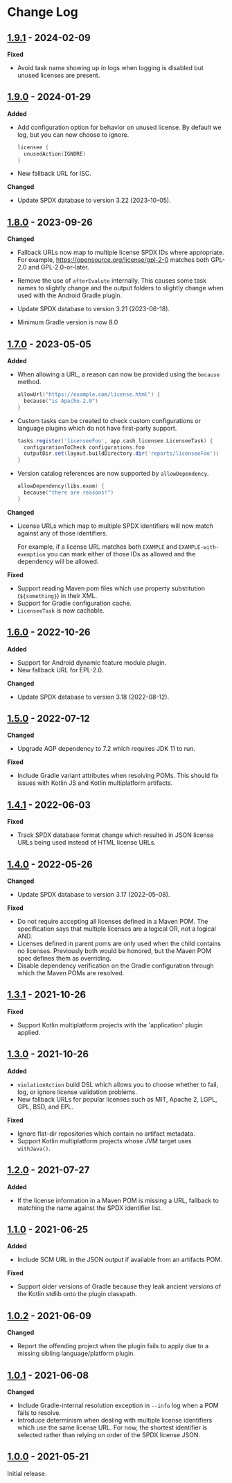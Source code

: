 # Change Log

## [1.9.1] - 2024-02-09

**Fixed**

- Avoid task name showing up in logs when logging is disabled but unused licenses are present.


## [1.9.0] - 2024-01-29

**Added**

- Add configuration option for behavior on unused license. By default we log, but you can now choose to ignore.

   ```kotlin
   licensee {
     unusedAction(IGNORE)
   }
   ```

- New fallback URL for ISC.

**Changed**

- Update SPDX database to version 3.22 (2023-10-05).


## [1.8.0] - 2023-09-26

**Changed**

- Fallback URLs now map to multiple license SPDX IDs where appropriate.
  For example, https://opensource.org/license/gpl-2-0 matches both GPL-2.0 and GPL-2.0-or-later.

- Remove the use of `afterEvalute` internally. This causes some task names to slightly change and the output folders
  to slightly change when used with the Android Gradle plugin.

- Update SPDX database to version 3.21 (2023-06-18).

- Minimum Gradle version is now 8.0


## [1.7.0] - 2023-05-05

**Added**

- When allowing a URL, a reason can now be provided using the `because` method.

    ```kotlin
    allowUrl("https://example.com/license.html") {
      because("is Apache-2.0")
    }
    ```

- Custom tasks can be created to check custom configurations or language plugins which do not have first-party support.

    ```groovy
    tasks.register('licenseeFoo', app.cash.licensee.LicenseeTask) {
      configurationToCheck configurations.foo
      outputDir.set(layout.buildDirectory.dir('reports/licenseeFoo'))
    }
    ```

- Version catalog references are now supported by `allowDependency`.

    ```kotlin
    allowDependency(libs.exam) {
      because("there are reasons!")
    }
    ```

**Changed**

 -  License URLs which map to multiple SPDX identifiers will now match against any of those identifiers.

    For example, if a license URL matches both `EXAMPLE` and `EXAMPLE-with-exemption` you can mark either of those
    IDs as allowed and the dependency will be allowed.

**Fixed**

- Support reading Maven pom files which use property substitution (`${something}`) in their XML.
- Support for Gradle configuration cache.
- `LicenseeTask` is now cachable.


## [1.6.0] - 2022-10-26

**Added**

- Support for Android dynamic feature module plugin.
- New fallback URL for EPL-2.0.

**Changed**

- Update SPDX database to version 3.18 (2022-08-12).


## [1.5.0] - 2022-07-12

**Changed**

- Upgrade AGP dependency to 7.2 which requires JDK 11 to run.

**Fixed**

- Include Gradle variant attributes when resolving POMs. This should fix issues with Kotlin JS and Kotlin multiplatform artifacts.


## [1.4.1] - 2022-06-03

**Fixed**

- Track SPDX database format change which resulted in JSON license URLs being used instead of HTML license URLs.


## [1.4.0] - 2022-05-26

**Changed**

- Update SPDX database to version 3.17 (2022-05-08).

**Fixed**

- Do not require accepting all licenses defined in a Maven POM. The specification says that multiple licenses are a logical OR, not a logical AND.
- Licenses defined in parent poms are only used when the child contains no licenses. Previously both would be honored, but the Maven POM spec defines them as overriding.
- Disable dependency verification on the Gradle configuration through which the Maven POMs are resolved.


## [1.3.1] - 2021-10-26

**Fixed**

- Support Kotlin multiplatform projects with the 'application' plugin applied.


## [1.3.0] - 2021-10-26

**Added**

- `violationAction` build DSL which allows you to choose whether to fail, log, or ignore license
  validation problems.
- New fallback URLs for popular licenses such as MIT, Apache 2, LGPL, GPL, BSD, and EPL.

**Fixed**

- Ignore flat-dir repositories which contain no artifact metadata.
- Support Kotlin multiplatform projects whose JVM target uses `withJava()`.


## [1.2.0] - 2021-07-27

**Added**

 - If the license information in a Maven POM is missing a URL, fallback to matching the name against the SPDX identifier list.


## [1.1.0] - 2021-06-25

**Added**

 - Include SCM URL in the JSON output if available from an artifacts POM.

**Fixed**

 - Support older versions of Gradle because they leak ancient versions of the Kotlin stdlib onto the plugin classpath.


## [1.0.2] - 2021-06-09

**Changed**

 - Report the offending project when the plugin fails to apply due to a missing sibling language/platform plugin.


## [1.0.1] - 2021-06-08

**Changed**

 - Include Gradle-internal resolution exception in `--info` log when a POM fails to resolve.
 - Introduce determinism when dealing with multiple license identifiers which use the same license URL. For now, the shortest identifier is selected rather than relying on order of the SPDX license JSON.


## [1.0.0] - 2021-05-21

Initial release.



[Unreleased]: https://github.com/cashapp/licensee/compare/1.9.1...HEAD
[1.9.1]: https://github.com/cashapp/licensee/releases/tag/1.9.1
[1.9.0]: https://github.com/cashapp/licensee/releases/tag/1.9.0
[1.8.0]: https://github.com/cashapp/licensee/releases/tag/1.8.0
[1.7.0]: https://github.com/cashapp/licensee/releases/tag/1.7.0
[1.6.0]: https://github.com/cashapp/licensee/releases/tag/1.6.0
[1.5.0]: https://github.com/cashapp/licensee/releases/tag/1.5.0
[1.4.1]: https://github.com/cashapp/licensee/releases/tag/1.4.1
[1.4.0]: https://github.com/cashapp/licensee/releases/tag/1.4.0
[1.3.1]: https://github.com/cashapp/licensee/releases/tag/1.3.1
[1.3.0]: https://github.com/cashapp/licensee/releases/tag/1.3.0
[1.2.0]: https://github.com/cashapp/licensee/releases/tag/1.2.0
[1.1.0]: https://github.com/cashapp/licensee/releases/tag/1.1.0
[1.0.2]: https://github.com/cashapp/licensee/releases/tag/1.0.2
[1.0.1]: https://github.com/cashapp/licensee/releases/tag/1.0.1
[1.0.0]: https://github.com/cashapp/licensee/releases/tag/1.0.0
